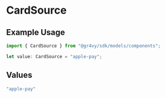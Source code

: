 # CardSource

## Example Usage

```typescript
import { CardSource } from "@gr4vy/sdk/models/components";

let value: CardSource = "apple-pay";
```

## Values

```typescript
"apple-pay"
```
